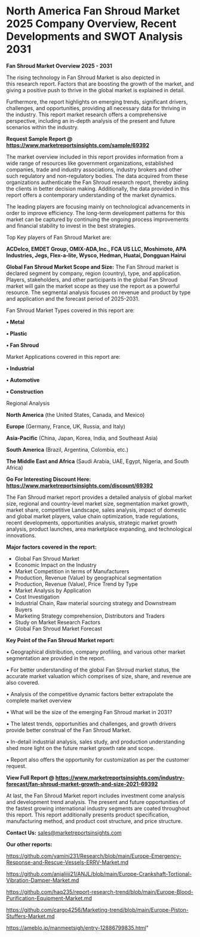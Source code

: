 # North America Fan Shroud Market 2025 Company Overview, Recent Developments and SWOT Analysis 2031

<Strong> Fan Shroud Market Overview 2025 - 2031</strong>

The rising technology in Fan Shroud Market is also depicted in this research report. Factors that are boosting the growth of the market, and giving a positive push to thrive in the global market is explained in detail.

Furthermore, the report highlights on emerging trends, significant drivers, challenges, and opportunities, providing all necessary data for thriving in the industry. This report market research offers a comprehensive perspective, including an in-depth analysis of the present and future scenarios within the industry.

<strong>Request Sample Report @ <a href=https://www.marketreportsinsights.com/sample/69392>https://www.marketreportsinsights.com/sample/69392</a></strong>

The market overview included in this report provides information from a wide range of resources like government organizations, established companies, trade and industry associations, industry brokers and other such regulatory and non-regulatory bodies. The data acquired from these organizations authenticate the Fan Shroud research report, thereby aiding the clients in better decision making. Additionally, the data provided in this report offers a contemporary understanding of the market dynamics.

The leading players are focusing mainly on technological advancements in order to improve efficiency. The long-term development patterns for this market can be captured by continuing the ongoing process improvements and financial stability to invest in the best strategies.

Top Key players of Fan Shroud Market are:

<strong>ACDelco, EMDET Group, OMIX-ADA,Inc., FCA US LLC, Moshimoto, APA Industries, Jegs, Flex-a-lite, Wysco, Hedman, Huatai, Dongguan Hairui</strong>

<strong><b>Global Fan Shroud Market Scope and Size:</b></strong>
The Fan Shroud market is declared segment by company, region (country), type, and application. Players, stakeholders, and other participants in the global Fan Shroud market will gain the market scope as they use the report as a powerful resource. The segmental analysis focuses on revenue and product by type and application and the forecast period of 2025-2031.

Fan Shroud Market Types covered in this report are:

<strong>• Metal

• Plastic

• Fan Shroud</strong>

Market Applications covered in this report are:

<strong>• Industrial

• Automotive

• Construction</strong> 

Regional Analysis

<strong>North America</strong> (the United States, Canada, and Mexico)

<strong>Europe</strong> (Germany, France, UK, Russia, and Italy)

<strong>Asia-Pacific</strong> (China, Japan, Korea, India, and Southeast Asia)

<strong>South America</strong> (Brazil, Argentina, Colombia, etc.)

<strong>The Middle East and Africa</strong> (Saudi Arabia, UAE, Egypt, Nigeria, and South Africa)

<strong>Go For Interesting Discount Here: <a href=https://www.marketreportsinsights.com/discount/69392>https://www.marketreportsinsights.com/discount/69392</a></strong>

The Fan Shroud market report provides a detailed analysis of global market size, regional and country-level market size, segmentation market growth, market share, competitive Landscape, sales analysis, impact of domestic and global market players, value chain optimization, trade regulations, recent developments, opportunities analysis, strategic market growth analysis, product launches, area marketplace expanding, and technological innovations.

<strong><b>Major factors covered in the report:</b></strong>
<ul>
  <li>Global Fan Shroud Market </li>
  <li>Economic Impact on the Industry</li>
  <li>Market Competition in terms of Manufacturers</li>
  <li>Production, Revenue (Value) by geographical segmentation</li>
  <li>Production, Revenue (Value), Price Trend by Type</li>
  <li>Market Analysis by Application</li>
  <li>Cost Investigation</li>
  <li>Industrial Chain, Raw material sourcing strategy and Downstream Buyers</li>
  <li>Marketing Strategy comprehension, Distributors and Traders</li>
  <li>Study on Market Research Factors</li>
  <li>Global Fan Shroud Market Forecast</li>
</ul>

<strong><b>Key Point of the Fan Shroud Market report:</b></strong>

• Geographical distribution, company profiling, and various other market segmentation are provided in the report.

• For better understanding of the global Fan Shroud market status, the accurate market valuation which comprises of size, share, and revenue are also covered.

• Analysis of the competitive dynamic factors better extrapolate the complete market overview

• What will be the size of the emerging Fan Shroud market in 2031?

• The latest trends, opportunities and challenges, and growth drivers provide better construal of the Fan Shroud Market.

• In-detail industrial analysis, sales study, and production understanding shed more light on the future market growth rate and scope.

• Report also offers the opportunity for customization as per the customer request.

<strong><b>View Full Report @ <a href=https://www.marketreportsinsights.com/industry-forecast/fan-shroud-market-growth-and-size-2021-69392>https://www.marketreportsinsights.com/industry-forecast/fan-shroud-market-growth-and-size-2021-69392</a></b></strong>


At last, the Fan Shroud Market report includes investment come analysis and development trend analysis. The present and future opportunities of the fastest growing international industry segments are coated throughout this report. This report additionally presents product specification, manufacturing method, and product cost structure, and price structure.

<strong>Contact Us:</strong>
sales@marketreportsinsights.com

<strong>Our other reports:</strong>

<a href=https://github.com/yamini231/Research/blob/main/Europe-Emergency-Response-and-Rescue-Vessels-ERRV-Market.md>https://github.com/yamini231/Research/blob/main/Europe-Emergency-Response-and-Rescue-Vessels-ERRV-Market.md</a>

<a href=https://github.com/anjaliiii21/ANJL/blob/main/Europe-Crankshaft-Tortional-Vibration-Damper-Market.md>https://github.com/anjaliiii21/ANJL/blob/main/Europe-Crankshaft-Tortional-Vibration-Damper-Market.md</a>

<a href=https://github.com/haq235/report-research-trend/blob/main/Europe-Blood-Purification-Equipment-Market.md>https://github.com/haq235/report-research-trend/blob/main/Europe-Blood-Purification-Equipment-Market.md</a>

<a href=https://github.com/cargo4256/Marketing-trend/blob/main/Europe-Piston-Stuffers-Market.md>https://github.com/cargo4256/Marketing-trend/blob/main/Europe-Piston-Stuffers-Market.md</a>

<a href=https://ameblo.jp/manmeetsigh/entry-12886799835.html>https://ameblo.jp/manmeetsigh/entry-12886799835.html</a>"
